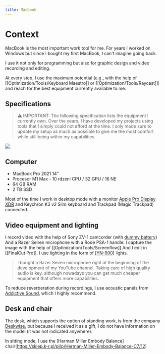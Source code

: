 ```yaml
---
title: Macbook
---
```

# Context
MacBook is the most important work tool for me. For years I worked on Windows but since I bought my first MacBook, I can't imagine going back.

I use it not only for programming but also for graphic design and video recording and editing.

At every step, I use the maximum potential (e.g., with the help of [[Optimization/Tools/Keyboard Maestro]] or [[Optimization/Tools/Raycast]]) and reach for the best equipment currently available to me.

## Specifications

> ⚠️ IMPORTANT: The following specification lists the equipment I currently own. Over the years, I have developed my projects using tools that I simply could not afford at the time. I only made sure to update my setup as much as possible to give me the most comfort while still being within my capabilities.

![](https://space.overment.com/Screen-Shot-2021-11-20-14-00-50/Screen-Shot-2021-11-20-14-00-50.png)

## Computer
- MacBook Pro 2021 14"
- Procesor M1 Max - 10 rdzeni CPU / 32 GPU / 16 NE
- 64 GB RAM
- 2 TB SSD

Most of the time I work in desktop mode with a monitor [Apple Pro Display XDR](https://www.apple.com/pl/pro-display-xdr/) and Keychron K3 v2 Slim keyboard and Trackpad (Magic Trackpad) connected.

## Video equipment and lighting
I record video with the help of Sony ZV-1 camcorder (with [dummy battery](https://www.amazon.co.uk/gp/product/B07DMXX9W6/ref=ppx_od_dt_b_asin_title_s00?ie=UTF8&th=1)) And a Razer Seiren microphone with a Rode PSA-1 handle. I capture the image with the help of [[Optimization/Tools/Screenflow]] And I edit in [[FinalCut Pro]]. I use lighting in the form of [[YN-900]](https://yongnuo.com.pl/?p=463) lights.

> I bought a Razer Seiren microphone right at the beginning of the development of my YouTube channel. Taking care of high quality audio is key, although nowadays you can get much cheaper equipment that offers more capabilities.

To reduce reverberation during recordings, I use acoustic panels from [Addictive Sound](https://addictivesound.pl/), which I highly recommend.

## Desk and chair
The desk, which supports the option of standing work, is from the company [Deskwise](https://deskwise.pl/), but because I received it as a gift, I do not have information on the model (it was not indicated anywhere).

In sitting mode, I use the [Herman Miller Embody Balance] chair(https://sklep.k-r.pl/pl/p/Herman-Miller-Embody-Balance-C7/12)